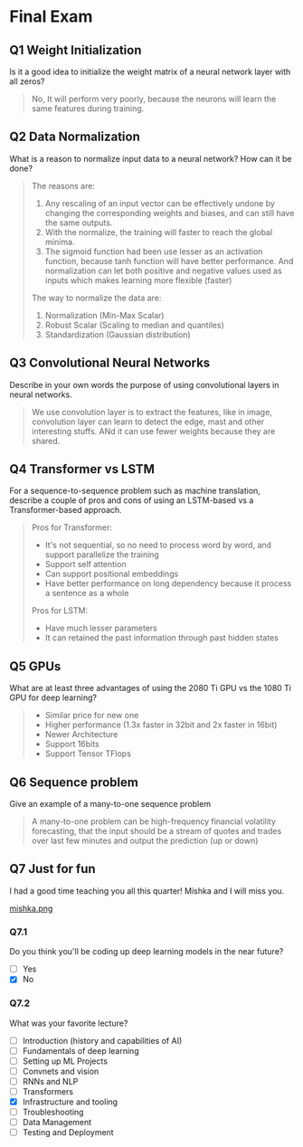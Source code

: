# Final Exam

## Q1 Weight Initialization
Is it a good idea to initialize the weight matrix of a neural network layer with all zeros?

> No, It will perform very poorly, because the neurons will learn the same features during training.

## Q2 Data Normalization
What is a reason to normalize input data to a neural network? How can it be done?

> The reasons are:
> 1. Any rescaling of an input vector can be effectively undone by changing the corresponding weights and biases, and can still have the same outputs.
> 2. With the normalize, the training will faster to reach the global minima.
> 3. The sigmoid function had been use lesser as an activation function, because tanh function will have better performance. And normalization can let both positive and negative values used as inputs which makes learning more flexible (faster)
>
> The way to normalize the data are:
> 1. Normalization (Min-Max Scalar)
> 2. Robust Scalar (Scaling to median and quantiles)
> 3. Standardization (Gaussian distribution)

## Q3 Convolutional Neural Networks
Describe in your own words the purpose of using convolutional layers in neural networks.

> We use convolution layer is to extract the features, like in image, convolution layer can learn to detect the edge, mast and other interesting stuffs. ANd it can use fewer weights because they are shared.

## Q4 Transformer vs LSTM
For a sequence-to-sequence problem such as machine translation, describe a couple of pros and cons of using an LSTM-based vs a Transformer-based approach.

> Pros for Transformer:
> * It's not sequential, so no need to process word by word, and support parallelize the training
> * Support self attention
> * Can support positional embeddings
> * Have better performance on long dependency because it process a sentence as a whole
>
> Pros for LSTM:
> * Have much lesser parameters
> * It can retained the past information through past hidden states

## Q5 GPUs
What are at least three advantages of using the 2080 Ti GPU vs the 1080 Ti GPU for deep learning?

> * Similar price for new one
> * Higher performance (1.3x faster in 32bit and 2x faster in 16bit)
> * Newer Architecture
> * Support 16bits
> * Support Tensor TFlops

## Q6 Sequence problem
Give an example of a many-to-one sequence problem

> A many-to-one problem can be high-frequency financial volatility forecasting, that the input should be a stream of quotes and trades over last few minutes and output the prediction (up or down)

## Q7 Just for fun
I had a good time teaching you all this quarter! Mishka and I will miss you.

[mishka.png](https://production-gradescope-uploads.s3-us-west-2.amazonaws.com/uploads/text_file/file/110564102/mishka.png?X-Amz-Algorithm=AWS4-HMAC-SHA256&X-Amz-Credential=AKIAIGIENPBVZV37ZJPA%2F20200606%2Fus-west-2%2Fs3%2Faws4_request&X-Amz-Date=20200606T191533Z&X-Amz-Expires=43200&X-Amz-SignedHeaders=host&X-Amz-Signature=661db8c689fa695ea56d0f76774744c9656db62d66e7f7394bb144f63eee89da)

### Q7.1
Do you think you'll be coding up deep learning models in the near future?

* [ ] Yes
* [x] No

### Q7.2
What was your favorite lecture?

* [ ] Introduction (history and capabilities of AI)
* [ ] Fundamentals of deep learning
* [ ] Setting up ML Projects
* [ ] Convnets and vision
* [ ] RNNs and NLP
* [ ] Transformers
* [x] Infrastructure and tooling
* [ ] Troubleshooting
* [ ] Data Management
* [ ] Testing and Deployment
